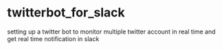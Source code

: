 # twitterbot_for_slack
setting up a twitter bot to monitor multiple twitter account in real time and get real time notification in slack

